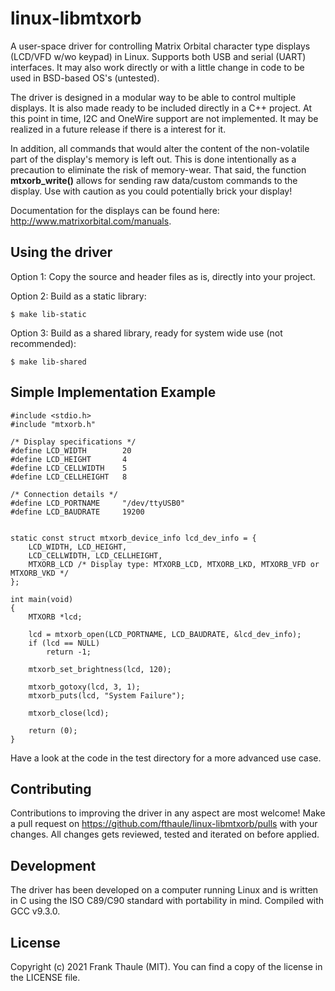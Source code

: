 # linux-libmtxorb

A user-space driver for controlling Matrix Orbital character type displays (LCD/VFD w/wo keypad) in Linux. Supports both USB and serial (UART) interfaces. It may also work directly or with a little change in code to be used in BSD-based OS's (untested).

The driver is designed in a modular way to be able to control multiple displays. It is also made ready to be included directly in a C++ project.
At this point in time, I2C and OneWire support are not implemented. It may be realized in a future release if there is a interest for it.

In addition, all commands that would alter the content of the non-volatile part of the display's memory is left out. This is done intentionally as a precaution to eliminate the risk of memory-wear. That said, the function **mtxorb_write()** allows for sending raw data/custom commands to the display. Use with caution as you could potentially brick your display!

Documentation for the displays can be found here: http://www.matrixorbital.com/manuals.

## Using the driver

Option 1: Copy the source and header files as is, directly into your project.

Option 2: Build as a static library:
```
$ make lib-static
```
Option 3: Build as a shared library, ready for system wide use (not recommended):
```
$ make lib-shared
```

## Simple Implementation Example

```
#include <stdio.h>
#include "mtxorb.h"

/* Display specifications */
#define LCD_WIDTH        20
#define LCD_HEIGHT       4
#define LCD_CELLWIDTH    5
#define LCD_CELLHEIGHT   8

/* Connection details */
#define LCD_PORTNAME     "/dev/ttyUSB0"
#define LCD_BAUDRATE     19200


static const struct mtxorb_device_info lcd_dev_info = {
    LCD_WIDTH, LCD_HEIGHT,
    LCD_CELLWIDTH, LCD_CELLHEIGHT,
    MTXORB_LCD /* Display type: MTXORB_LCD, MTXORB_LKD, MTXORB_VFD or MTXORB_VKD */
};

int main(void)
{
    MTXORB *lcd;

    lcd = mtxorb_open(LCD_PORTNAME, LCD_BAUDRATE, &lcd_dev_info);
    if (lcd == NULL)
        return -1;

    mtxorb_set_brightness(lcd, 120);

    mtxorb_gotoxy(lcd, 3, 1);
    mtxorb_puts(lcd, "System Failure");

    mtxorb_close(lcd);

    return (0);
}
```
Have a look at the code in the test directory for a more advanced use case.

## Contributing

Contributions to improving the driver in any aspect are most welcome! Make a pull request on https://github.com/fthaule/linux-libmtxorb/pulls with your changes. All changes gets reviewed, tested and iterated on before applied.

## Development

The driver has been developed on a computer running Linux and is written in C using the ISO C89/C90 standard with portability in mind. Compiled with GCC v9.3.0.

## License

Copyright (c) 2021 Frank Thaule (MIT). You can find a copy of the license in the LICENSE file.

